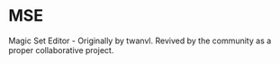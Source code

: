 # MSE
Magic Set Editor - Originally by twanvl. Revived by the community as a proper collaborative project.
